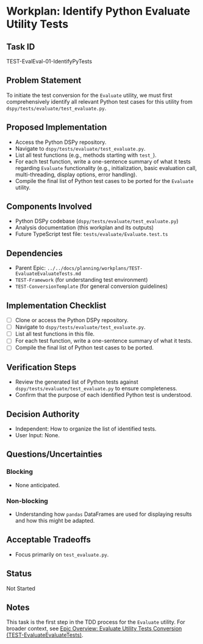 # Workplan: Identify Python Evaluate Utility Tests

## Task ID
TEST-EvalEval-01-IdentifyPyTests

## Problem Statement
To initiate the test conversion for the `Evaluate` utility, we must first comprehensively identify all relevant Python test cases for this utility from `dspy/tests/evaluate/test_evaluate.py`.

## Proposed Implementation
- Access the Python DSPy repository.
- Navigate to `dspy/tests/evaluate/test_evaluate.py`.
- List all test functions (e.g., methods starting with `test_`).
- For each test function, write a one-sentence summary of what it tests regarding `Evaluate` functionality (e.g., initialization, basic evaluation call, multi-threading, display options, error handling).
- Compile the final list of Python test cases to be ported for the `Evaluate` utility.

## Components Involved
- Python DSPy codebase (`dspy/tests/evaluate/test_evaluate.py`)
- Analysis documentation (this workplan and its outputs)
- Future TypeScript test file: `tests/evaluate/Evaluate.test.ts`

## Dependencies
- Parent Epic: `../../docs/planning/workplans/TEST-EvaluateEvaluateTests.md`
- `TEST-Framework` (for understanding test environment)
- `TEST-ConversionTemplate` (for general conversion guidelines)

## Implementation Checklist
- [ ] Clone or access the Python DSPy repository.
- [ ] Navigate to `dspy/tests/evaluate/test_evaluate.py`.
- [ ] List all test functions in this file.
- [ ] For each test function, write a one-sentence summary of what it tests.
- [ ] Compile the final list of Python test cases to be ported.

## Verification Steps
- Review the generated list of Python tests against `dspy/tests/evaluate/test_evaluate.py` to ensure completeness.
- Confirm that the purpose of each identified Python test is understood.

## Decision Authority
- Independent: How to organize the list of identified tests.
- User Input: None.

## Questions/Uncertainties
### Blocking
- None anticipated.
### Non-blocking
- Understanding how `pandas` DataFrames are used for displaying results and how this might be adapted.

## Acceptable Tradeoffs
- Focus primarily on `test_evaluate.py`.

## Status
Not Started

## Notes
This task is the first step in the TDD process for the `Evaluate` utility.
For broader context, see [Epic Overview: Evaluate Utility Tests Conversion (TEST-EvaluateEvaluateTests)](../../docs/planning/workplans/TEST-EvaluateEvaluateTests.md).